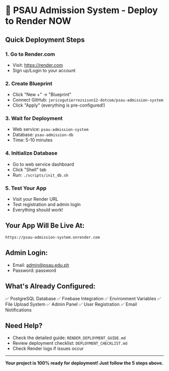# 🚀 PSAU Admission System - Deploy to Render NOW

## Quick Deployment Steps

### 1. Go to Render.com
- Visit: https://render.com
- Sign up/Login to your account

### 2. Create Blueprint
- Click "New +" → "Blueprint"
- Connect GitHub: `jericogutierrezsison12-dotcom/psau-admission-system`
- Click "Apply" (everything is pre-configured!)

### 3. Wait for Deployment
- Web service: `psau-admission-system`
- Database: `psau-admission-db`
- Time: 5-10 minutes

### 4. Initialize Database
- Go to web service dashboard
- Click "Shell" tab
- Run: `./scripts/init_db.sh`

### 5. Test Your App
- Visit your Render URL
- Test registration and admin login
- Everything should work!

## Your App Will Be Live At:
`https://psau-admission-system.onrender.com`

## Admin Login:
- Email: admin@psau.edu.ph
- Password: password

## What's Already Configured:
✅ PostgreSQL Database
✅ Firebase Integration
✅ Environment Variables
✅ File Upload System
✅ Admin Panel
✅ User Registration
✅ Email Notifications

## Need Help?
- Check the detailed guide: `RENDER_DEPLOYMENT_GUIDE.md`
- Review deployment checklist: `DEPLOYMENT_CHECKLIST.md`
- Check Render logs if issues occur

---

**Your project is 100% ready for deployment! Just follow the 5 steps above.**
